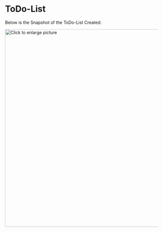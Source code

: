 # ToDo-List

Below is the Snapshot of the ToDo-List Created:

<a href="https://drive.google.com/uc?export=view&id=1G5SDyfjW5qTjIZvjM-p_XfmnQyE22LEd"><img src="https://drive.google.com/uc?export=view&id=1G5SDyfjW5qTjIZvjM-p_XfmnQyE22LEd" style="width: 650px; max-width: 100%; height: auto" title="Click to enlarge picture" />

